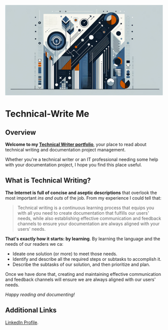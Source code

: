 ![Technical-Write Me Heading](./technical-write-me-heading.png)  

# Technical-Write Me  

## Overview    

**Welcome to my [Technical Writer portfolio](https://javierhf.github.io/my-technical-writer-portfolio/)**, your place to read about technical writing and documentation project management.

Whether you're a technical writer or an IT professional needing some help with your documentation project, I hope you find this place useful.  

 ## What is Technical Writing?  
 
 **The Internet is full of concise and aseptic descriptions** that overlook the most important *ins and outs* of the job. From my experience I could tell that:  
 
 > Technical writing is a continuous learning process that equips you with all you need to create documentation that fulfills our users' needs, while also establishing effective communication and feedback channels to ensure your documentation are always aligned with your users' needs.

**That's exactly how it starts: by learning**. By learning the language and the needs of our readers we ca:   

* Ideate one solution (or more) to meet those needs. 
* Identify and describe all the required steps or subtasks to accomplish it.  
* Describe the subtasks of our solution, and then prioritize and plan.   
  
Once we have done that, creating and maintaining effective communication and feedback channels will ensure we are always aligned with our users' needs.

_Happy reading and documenting!_  


## Additional Links  

[LinkedIn Profile](https://www.linkedin.com/in/javier-hernandez-fernandez/).

